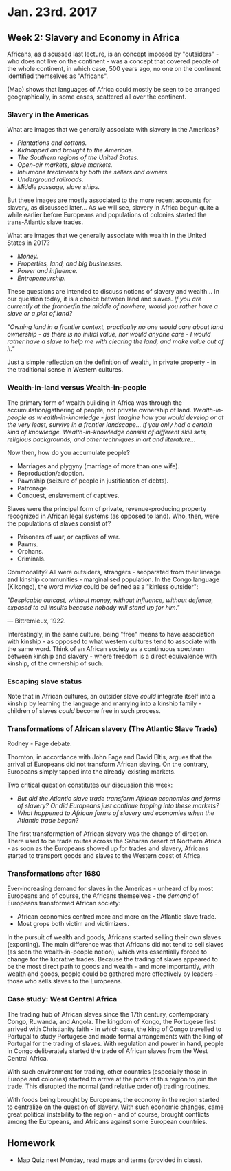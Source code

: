 Jan. 23rd. 2017
===============

Week 2: Slavery and Economy in Africa
-------------------------------------

Africans, as discussed last lecture, is an concept imposed by "outsiders" - who does not live on the continent - was a concept that covered people of the whole continent, in which case, 500 years ago, no one on the continent identified themselves as "Africans".

(Map) shows that languages of Africa could mostly be seen to be arranged geographically, in some cases, scattered all over the continent.

### Slavery in the Americas

What are images that we generally associate with slavery in the Americas?

- *Plantations and cottons.*
- *Kidnapped and brought to the Americas.*
- *The Southern regions of the United States.*
- *Open-air markets, slave markets.*
- *Inhumane treatments by both the sellers and owners.*
- *Underground railroads.*
- *Middle passage, slave ships.*

But these images are mostly associated to the more recent accounts for slavery, as discussed later... As we will see, slavery in Africa begun quite a while earlier before Europeans and populations of colonies started the trans-Atlantic slave trades.

What are images that we generally associate with wealth in the United States in 2017?

- *Money.*
- *Properties, land, and big businesses.*
- *Power and influence.*
- *Entrepeneurship.*

These questions are intended to discuss notions of slavery and wealth... In our question today, it is a choice between land and slaves. *If you are currently at the frontier/in the middle of nowhere, would you rather have a slave or a plot of land?*

*"Owning land in a frontier context, practically no one would care about land ownership - as there is no initial value, nor would anyone care - I would rather have a slave to help me with clearing the land, and make value out of it."*

Just a simple reflection on the definition of wealth, in private property - in the traditional sense in Western cultures.

### Wealth-in-land versus Wealth-in-people

The primary form of wealth building in Africa was through the accumulation/gathering of people, *not* private ownership of land. *Wealth-in-people as w ealth-in-knowledge - just imagine how you would develop or at the very least, survive in a frontier landscape... If you only had a certain kind of knowledge. Wealth-in-knowledge consist of different skill sets, religious backgrounds, and other techniques in art and literature...*

Now then, how do you accumulate people?

- Marriages and plygyny (marriage of more than one wife).
- Reproduction/adoption.
- Pawnship (seizure of people in justification of debts).
- Patronage.
- Conquest, enslavement of captives.

Slaves were the principal form of private, revenue-producing property recognized in African legal systems (as opposed to land). Who, then, were the populations of slaves consist of?

- Prisoners of war, or captives of war.
- Pawns.
- Orphans.
- Criminals.

Commonality? All were outsiders, strangers - seoparated from their lineage and kinship communities - marginalised population. In the Congo language (Kikongo), the word *mvika* could be defined as a "kinless outsider":

*"Despicable outcast, without money, without influence, without defense, exposed to all insults because nobody will stand up for him."*

— Bittremieux, 1922.

Interestingly, in the same culture, being "free" means to have association with kinship - as opposed to what western cultures tend to associate with the same word. Think of an African society as a continuous spectrum between kinship and slavery - where freedom is a direct equivalence with kinship, of the ownership of such.

### Escaping slave status

Note that in African cultures, an outsider slave *could* integrate itself into a kinship by learning the language and marrying into a kinship family - children of slaves *could* become free in such process.

### Transformations of African slavery (The Atlantic Slave Trade)

Rodney - Fage debate.

Thornton, in accordance with John Fage and David Eltis, argues that the arrival of Europeans did not transform African slaving. On the contrary, Europeans simply tapped into the already-existing markets.

Two critical question constitutes our discussion this week:

- *But did the Atlantic slave trade transform African economies and forms of slavery? Or did Europeans just continue tapping into these markets?*
- *What happened to African forms of slavery and economies when the Atlantic trade began?*

The first transformation of African slavery was the change of direction. There used to be trade routes across the Saharan desert of Northern Africa - as soon as the Europeans showed up for trades and slavery, Africans started to transport goods and slaves to the Western coast of Africa.

### Transformations after 1680

Ever-increasing demand for slaves in the Americas - unheard of by most Europeans and of course, the Africans themselves - the *demand* of Europeans transformed African society:

- African economies centred more and more on the Atlantic slave trade.
- Most grops both victim and victimizers.

In the pursuit of wealth and goods, Africans started selling their own slaves (exporting). The main difference was that Africans did not tend to sell slaves (as seen the wealth-in-people notion), which was essentially forced to change for the lucrative trades. Because the trading of slaves appeared to be the most direct path to goods and wealth - and more importantly, with wealth and goods, people could be gathered more effectively by leaders - those who sells slaves to the Europeans.

### Case study: West Central Africa

The trading hub of African slaves since the 17th century, contemporary Congo, Ruwanda, and Angola. The kingdom of Kongo, the Portugese first arrived with Christianity faith - in which case, the king of Congo travelled to Portugal to study Portugese and made formal arrangements with the king of Portugal for the trading of slaves. With regulation and power in hand, people in Congo deliberately started the trade of African slaves from the West Central Africa.

With such environment for trading, other countries (especially those in Europe and colonies) started to arrive at the ports of this region to join the trade. This disrupted the normal (and relative order of) trading routines.

With foods being brought by Europeans, the economy in the region started to centralize on the question of slavery. With such economic changes, came great political instability to the region - and of course, brought conflicts among the Europeans, and Africans against some European countries.

Homework
--------

- Map Quiz next Monday, read maps and terms (provided in class).

